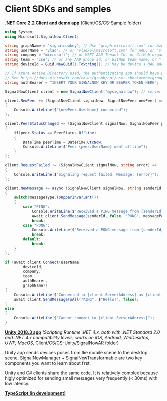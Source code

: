 Client SDKs and samples
===========================================================

[**.NET Core 2.2 Client and demo app**](../Client/CS/CS-Sample)
(Client/CS/CS-Sample folder)

```cs
using System;
using Microsoft.SignalNow.Client;

string graphName = "signalnowkey"; // Use "graph.microsoft.com" for Azure Active Directory (AAD) and Microsoft Graph, or "github.com" for GitHub  
string userName = "vlad"; // or "vladkol@microsoft.com" for AAD, or "vladkol" for GitHub 
string company = "microsoft"; // or MSFT AAD Tenant Id, or GitHub organization name
string team = "cse"; // or any AAD group id, or GitHub team name, or * for not limiting it to a specific group
string deviceId = Guid.NewGuid().ToString(); // May be device's MAC address 

// If Azure Active Directory used, the authenticating app should have permissions sufficient for calling checkMemberGroups API 
// See https://docs.microsoft.com/en-us/graph/api/user-checkmembergroups?view=graph-rest-beta (as of today, it is Directory.Read.All) 
string authBearer = "INSERT YOUR SIGNALNOW KEY OR BEARER TOKEN HERE";  

SignalNowClient client = new SignalNowClient("mysignalnow"); // server will be resolved to mysignalnow.azurewibsites.net 

client.NewPeer += (SignalNowClient signalNow, SignalNowPeer newPeer) =>
{
    Console.WriteLine($"{newPeer.UserName} connected");
};

client.PeerStatusChanged += (SignalNowClient signalNow, SignalNowPeer peer) =>
{
    if(peer.Status == PeerStatus.Offline)
    {
        DateTime peerTime = DateTime.UtcNow;
        Console.WriteLine($"Peer {peer.UserName} went offline");
    }
};

client.RequestFailed += (SignalNowClient signalNow, string error) =>
{
    Console.WriteLine($"Signaling request failed. Message: {error}");
};

client.NewMessage += async (SignalNowClient signalNow, string senderId, string messageType, string messagePayload)=>
{
    switch(messageType.ToUpperInvariant())
    {
        case "PING":
            Console.WriteLine($"Received a PING message from {senderId}. Payload: {messagePayload}");
            await client.SendMessage(senderId, false, "PONG", messagePayload, true); 
            break;
        case "PONG":
            Console.WriteLine($"Received a PONG message from {senderId}");
            break;
        default:
            break;
    }
};

if (await client.Connect(userName,
        deviceId,
        company,
        team,
        authBearer,
        graphName))
{
    Console.WriteLine($"Connected to {client.ServerAddress} as {client.UserId}");
    await client.SendMessageToAll("PING", $"Hello!", false);
}
else
{
    Console.WriteLine($"Cannot connect to {client.ServerAddress}");
}
```

[**Unity 2018.3 app**](../Client/CS/CS-Unity/SignalNowAR)
*(Scripting Runtime .NET 4.x, both with .NET Standard 2.0 and .NET 4.x compatibility levels, works on iOS, Android, WinDesktop, UWP, MacOS*, 
Client/CS/CS-Unity/SignalNowAR folder)

Unity app sends devices poses from the mobile scene to the desktop scene. SignalNowManager + SignalNowTransformable are two key components you want to learn about first. 

Unity and C# clients share the same code. It is relatively complex because higly optimized for sending small messages very frequently (< 30ms) with low latency. 

[**TypeScript (in development)**]()

 

 

 
